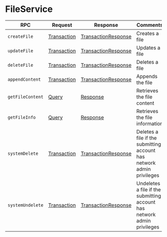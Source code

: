 # FileService

| RPC              | Request                                                  | Response                                                                 | Comments                                                                |
| ---------------- | -------------------------------------------------------- | ------------------------------------------------------------------------ | ----------------------------------------------------------------------- |
| `createFile`     | [Transaction](../cryptocurrency-accounts/transaction.md) | [TransactionResponse](../cryptocurrency-accounts/transactionresponse.md) | Creates a file                                                          |
| `updateFile`     | [Transaction](../cryptocurrency-accounts/transaction.md) | [TransactionResponse](../cryptocurrency-accounts/transactionresponse.md) | Updates a file                                                          |
| `deleteFile`     | [Transaction](../cryptocurrency-accounts/transaction.md) | [TransactionResponse](../cryptocurrency-accounts/transactionresponse.md) | Deletes a file                                                          |
| `appendContent`  | [Transaction](../cryptocurrency-accounts/transaction.md) | [TransactionResponse](../cryptocurrency-accounts/transactionresponse.md) | Appends the file                                                        |
| `getFileContent` | [Query](../miscellaneous/query.md)                       | [Response](../miscellaneous/response.md)                                 | Retrieves the file content                                              |
| `getFileInfo`    | [Query](../miscellaneous/query.md)                       | [Response](../miscellaneous/response.md)                                 | Retrieves the file information                                          |
| `systemDelete`   | [Transaction](../cryptocurrency-accounts/transaction.md) | [TransactionResponse](../cryptocurrency-accounts/transactionresponse.md) | Deletes a file if the submitting account has network admin privileges   |
| `systemUndelete` | [Transaction](../cryptocurrency-accounts/transaction.md) | [TransactionResponse](../cryptocurrency-accounts/transactionresponse.md) | Undeletes a file if the submitting account has network admin privileges |

